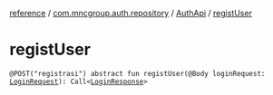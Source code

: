 [reference](../../index.md) / [com.mncgroup.auth.repository](../index.md) / [AuthApi](index.md) / [registUser](./regist-user.md)

# registUser

`@POST("registrasi") abstract fun registUser(@Body loginRequest: `[`LoginRequest`](../../com.mncgroup.auth.model/-login-request/index.md)`): Call<`[`LoginResponse`](../../com.mncgroup.auth.model/-login-response/index.md)`>`